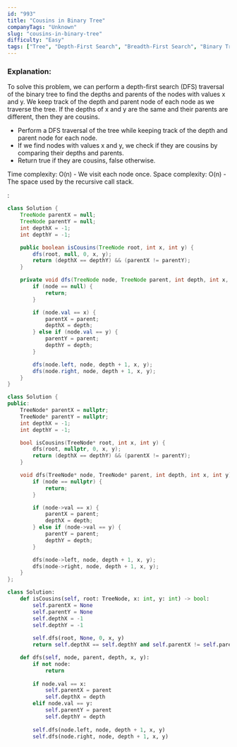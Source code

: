 ```yaml
---
id: "993"
title: "Cousins in Binary Tree"
companyTags: "Unknown"
slug: "cousins-in-binary-tree"
difficulty: "Easy"
tags: ["Tree", "Depth-First Search", "Breadth-First Search", "Binary Tree"]
---
```


### Explanation:
To solve this problem, we can perform a depth-first search (DFS) traversal of the binary tree to find the depths and parents of the nodes with values x and y. We keep track of the depth and parent node of each node as we traverse the tree. If the depths of x and y are the same and their parents are different, then they are cousins.

- Perform a DFS traversal of the tree while keeping track of the depth and parent node for each node.
- If we find nodes with values x and y, we check if they are cousins by comparing their depths and parents.
- Return true if they are cousins, false otherwise.

Time complexity: O(n) - We visit each node once.
Space complexity: O(n) - The space used by the recursive call stack.

:

```java
class Solution {
    TreeNode parentX = null;
    TreeNode parentY = null;
    int depthX = -1;
    int depthY = -1;

    public boolean isCousins(TreeNode root, int x, int y) {
        dfs(root, null, 0, x, y);
        return (depthX == depthY) && (parentX != parentY);
    }

    private void dfs(TreeNode node, TreeNode parent, int depth, int x, int y) {
        if (node == null) {
            return;
        }

        if (node.val == x) {
            parentX = parent;
            depthX = depth;
        } else if (node.val == y) {
            parentY = parent;
            depthY = depth;
        }

        dfs(node.left, node, depth + 1, x, y);
        dfs(node.right, node, depth + 1, x, y);
    }
}
```

```cpp
class Solution {
public:
    TreeNode* parentX = nullptr;
    TreeNode* parentY = nullptr;
    int depthX = -1;
    int depthY = -1;

    bool isCousins(TreeNode* root, int x, int y) {
        dfs(root, nullptr, 0, x, y);
        return (depthX == depthY) && (parentX != parentY);
    }

    void dfs(TreeNode* node, TreeNode* parent, int depth, int x, int y) {
        if (node == nullptr) {
            return;
        }

        if (node->val == x) {
            parentX = parent;
            depthX = depth;
        } else if (node->val == y) {
            parentY = parent;
            depthY = depth;
        }

        dfs(node->left, node, depth + 1, x, y);
        dfs(node->right, node, depth + 1, x, y);
    }
};
```

```python
class Solution:
    def isCousins(self, root: TreeNode, x: int, y: int) -> bool:
        self.parentX = None
        self.parentY = None
        self.depthX = -1
        self.depthY = -1
        
        self.dfs(root, None, 0, x, y)
        return self.depthX == self.depthY and self.parentX != self.parentY

    def dfs(self, node, parent, depth, x, y):
        if not node:
            return
        
        if node.val == x:
            self.parentX = parent
            self.depthX = depth
        elif node.val == y:
            self.parentY = parent
            self.depthY = depth
        
        self.dfs(node.left, node, depth + 1, x, y)
        self.dfs(node.right, node, depth + 1, x, y)
```